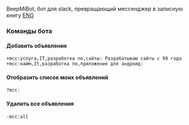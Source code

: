 BeepMiBot, бот для slack, превращающий мессенджер в записную книгу [ENG](README_EN.MD "ttl")
### Команды бота
#### Добавить объявление
`+mcc:услуга,IT,разработка по,сайты: Разрабатываю сайты с 99 года`
`+mcc:найм,It,разработка по,приложение для андроид: `

#### Отобразить список моих объявлений
`?mcc:`

#### Удалить все объявления
`-mcc:all`
